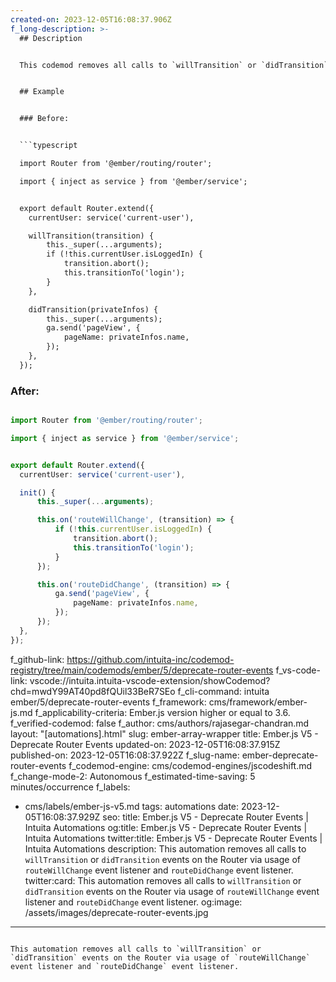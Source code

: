 ```yaml
---
created-on: 2023-12-05T16:08:37.906Z
f_long-description: >-
  ## Description


  This codemod removes all calls to `willTransition` or `didTransition` events on the Router via usage of `routeWillChange` event listener and `routeDidChange` event listener.


  ## Example


  ### Before:


  ```typescript

  import Router from '@ember/routing/router';

  import { inject as service } from '@ember/service';


  export default Router.extend({
  	currentUser: service('current-user'),

  	willTransition(transition) {
  		this._super(...arguments);
  		if (!this.currentUser.isLoggedIn) {
  			transition.abort();
  			this.transitionTo('login');
  		}
  	},

  	didTransition(privateInfos) {
  		this._super(...arguments);
  		ga.send('pageView', {
  			pageName: privateInfos.name,
  		});
  	},
  });

  ```


  ### After:


  ```typescript

  import Router from '@ember/routing/router';

  import { inject as service } from '@ember/service';


  export default Router.extend({
  	currentUser: service('current-user'),

  	init() {
  		this._super(...arguments);

  		this.on('routeWillChange', (transition) => {
  			if (!this.currentUser.isLoggedIn) {
  				transition.abort();
  				this.transitionTo('login');
  			}
  		});

  		this.on('routeDidChange', (transition) => {
  			ga.send('pageView', {
  				pageName: privateInfos.name,
  			});
  		});
  	},
  });

  ```
f_github-link: https://github.com/intuita-inc/codemod-registry/tree/main/codemods/ember/5/deprecate-router-events
f_vs-code-link: vscode://intuita.intuita-vscode-extension/showCodemod?chd=mwdY99AT40pd8fQUil33BeR7SEo
f_cli-command: intuita ember/5/deprecate-router-events
f_framework: cms/framework/ember-js.md
f_applicability-criteria: Ember.js version higher or equal to 3.6.
f_verified-codemod: false
f_author: cms/authors/rajasegar-chandran.md
layout: "[automations].html"
slug: ember-array-wrapper
title: Ember.js V5 - Deprecate Router Events
updated-on: 2023-12-05T16:08:37.915Z
published-on: 2023-12-05T16:08:37.922Z
f_slug-name: ember-deprecate-router-events
f_codemod-engine: cms/codemod-engines/jscodeshift.md
f_change-mode-2: Autonomous
f_estimated-time-saving: 5 minutes/occurrence
f_labels:
  - cms/labels/ember-js-v5.md
tags: automations
date: 2023-12-05T16:08:37.929Z
seo:
  title: Ember.js V5 - Deprecate Router Events | Intuita Automations
  og:title: Ember.js V5 - Deprecate Router Events | Intuita Automations
  twitter:title: Ember.js V5 - Deprecate Router Events | Intuita Automations
  description: This automation removes all calls to `willTransition` or
    `didTransition` events on the Router via usage of `routeWillChange` event
    listener and `routeDidChange` event listener.
  twitter:card: This automation removes all calls to `willTransition` or
    `didTransition` events on the Router via usage of `routeWillChange` event
    listener and `routeDidChange` event listener.
  og:image: /assets/images/deprecate-router-events.jpg
---
```

This automation removes all calls to `willTransition` or `didTransition` events on the Router via usage of `routeWillChange` event listener and `routeDidChange` event listener.